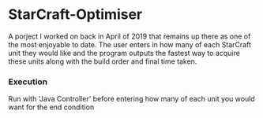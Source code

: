 # StarCraft-Optimiser
A porject I worked on back in April of 2019 that remains up there as one of the most enjoyable to date. The user enters in how many of each StarCraft unit they would like and the program outputs the fastest way to acquire these units along with the build order and final time taken.

### Execution
Run with 'Java Controller' before entering how many of each unit you would want for the end condition
